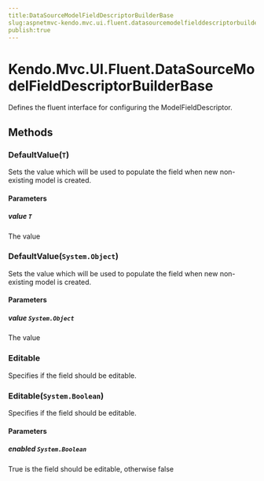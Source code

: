 ```yaml
---
title:DataSourceModelFieldDescriptorBuilderBase
slug:aspnetmvc-kendo.mvc.ui.fluent.datasourcemodelfielddescriptorbuilderbase
publish:true
---
```


# Kendo.Mvc.UI.Fluent.DataSourceModelFieldDescriptorBuilderBase
Defines the fluent interface for configuring the ModelFieldDescriptor.



## Methods

### DefaultValue(`T`)
Sets the value which will be used to populate the field when new non-existing model is created.


#### Parameters

##### value `T`
The value





### DefaultValue(`System.Object`)
Sets the value which will be used to populate the field when new non-existing model is created.


#### Parameters

##### value `System.Object`
The value





### Editable
Specifies if the field should be editable.





### Editable(`System.Boolean`)
Specifies if the field should be editable.


#### Parameters

##### enabled `System.Boolean`
True is the field should be editable, otherwise false






